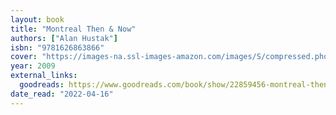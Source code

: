 ```yaml
---
layout: book
title: "Montreal Then & Now"
authors: ["Alan Hustak"]
isbn: "9781626863866"
cover: "https://images-na.ssl-images-amazon.com/images/S/compressed.photo.goodreads.com/books/1407814349i/22859456.jpg"
year: 2009
external_links:
  goodreads: https://www.goodreads.com/book/show/22859456-montreal-then-now
date_read: "2022-04-16"
---
```

